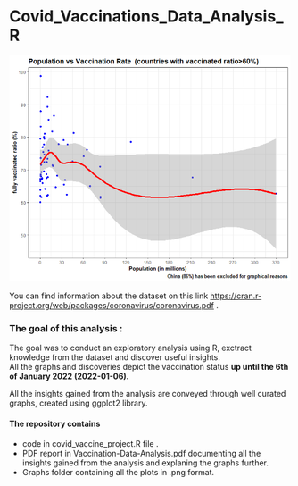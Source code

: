 
# Covid_Vaccinations_Data_Analysis_R

![alt text](https://github.com/Poulinakis-Konstantinos/Covid_Vaccinations_Data_Analysis_R/blob/main/Graphs/pop_vs_ratio.png)



You can find information about the dataset on this link https://cran.r-project.org/web/packages/coronavirus/coronavirus.pdf . 

### The goal of this analysis :
The goal was to conduct an exploratory analysis using R, exctract knowledge from the dataset and discover useful insights.  
All the graphs and discoveries depict the vaccination status **up until the 6th of January 2022 (2022-01-06).**

All the insights gained from the analysis are conveyed through well curated graphs, created using ggplot2 library. 


#### The repository contains 
- code in covid_vaccine_project.R  file .
- PDF report in  Vaccination-Data-Analysis.pdf documenting all the insights gained from the analysis and explaning the graphs further.
- Graphs folder containing all the plots in .png format.
